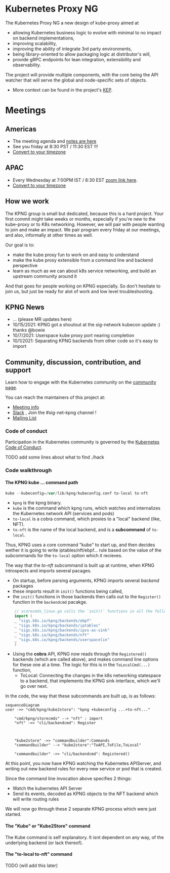 # Kubernetes Proxy NG

The Kubernetes Proxy NG a new design of kube-proxy aimed at

- allowing Kubernetes business logic to evolve with minimal to no impact on backend implementations,
- improving scalability,
- improving the ability of integrate 3rd party environments,
- being library-oriented to allow packaging logic at distributor's will,
- provide gRPC endpoints for lean integration, extensibility and observability.

The project will provide multiple components, with the core being the API watcher that will serve the global and node-specific sets of objects.

- More context can be found in the project's [KEP](https://github.com/kubernetes/enhancements/issues/2104).

# Meetings
## Americas
- The meeting agenda and [notes are here](https://docs.google.com/document/d/1yW3AUp5rYDLYCAtZc6e4zeLbP5HPLXdvuEFeVESOTic/edit#)
- See you friday at 8:30 PST / 11:30 EST !!!  
- [Convert to your timezone](https://dateful.com/convert/pst-pdt-pacific-time?t=830am&tz2=EST-EDT-Eastern-Time)  

## APAC
- Every Wednesday at 7:00PM IST / 8:30 EST [zoom link here](https://zoom.us/j/94435779760?pwd=TnJvdDRURktDVTZENU1kQXd5RlFBdz09).  
- [Convert to your timezone](https://dateful.com/convert/indian-standard-time-ist?t=7pm)

## How we work

The KPNG group is small but dedicated, because this is a hard project.  Your first commit might take weeks or months, especially if you're new
to the kube-proxy or to K8s networking.  However, we will pair with people wanting to join and make an impact.  We pair program every friday
at our meetings, and also, informally at other times as well.  

Our goal is to: 
- make the kube proxy fun to work on and easy to understand
- make the kube proxy extensible from a command line and backend perspective
- learn as much as we can about k8s service networking, and build an upstream community around it

And that goes for people working on KPNG especially.  So don't hesitate to join us, but just be ready for alot of work and low level troubleshooting.

## KPNG News

- ... (please MR updates here)
- 10/15/2021: KPNG got a shoutout at the sig-network kubecon update :) thanks @bowie 
- 10/7/2021: Userspace kube proxy port nearing completion
- 10/1/2021: Separating KPNG backends from other code so it's easy to import

## Community, discussion, contribution, and support

Learn how to engage with the Kubernetes community on the [community page](http://kubernetes.io/community/).

You can reach the maintainers of this project at: 

- [Meeting info](https://docs.google.com/document/d/1yW3AUp5rYDLYCAtZc6e4zeLbP5HPLXdvuEFeVESOTic)
- [Slack](http://slack.k8s.io/) , Join the #sig-net-kpng channel !
- [Mailing List](https://groups.google.com/forum/#!forum/kubernetes-dev)

### Code of conduct

Participation in the Kubernetes community is governed by the [Kubernetes Code of Conduct](code-of-conduct.md).

[owners]: https://git.k8s.io/community/contributors/guide/owners.md
[Creative Commons 4.0]: https://git.k8s.io/website/LICENSE


TODO add some lines about what to find ./hack

### Code walkthrough

#### The KPNG kube ... command path

```go
kube --kubeconfig=/var/lib/kpng/kubeconfig.conf to-local to-nft
```

- `kpng` is the kpng binary.
- `kube` is the command which kpng runs, which watches and internalizes the Kubernetes network API (services and pods)
- `to-local` is a cobra command, which proxies to a "local" backend (like, NFT).
- `to-nft` is the name of the local backend, and is a **subcommand** of `to-local`. 

Thus, KPNG uses a core command "kube" to start up, and then decides wether it is going to write iptables/nft/ebpf... rule
based on the value of the subcommands for the `to-local` option which it recieves.

The way that the *to-nft* subcommand is built up at runtime, when KPNG introspects and imports several pacages.

- On startup, before parsing arguments, KPNG imports several *backend* packages
- these imports result in `init()` functions being called,
- the `init()` functions in those backends then calls out to the `Register()` function in the `backendcmd` pacakge.
```go
    // scorecmds_linux.go calls the `init()` functions in all the following packages... 
    import (
    _ "sigs.k8s.io/kpng/backends/ebpf"
    _ "sigs.k8s.io/kpng/backends/iptables"
    _ "sigs.k8s.io/kpng/backends/ipvs-as-sink"
    _ "sigs.k8s.io/kpng/backends/nft"
    _ "sigs.k8s.io/kpng/backends/userspacelin"
    )
```
- Using the **cobra** API, KPNG now reads through the `Registered()` backends (which are called above), and makes command line options for these one at a time.  The logic for this
is in the `ToLocalCmd(...)` function, 
  - ToLocal: Connecting the changes in the k8s networking statespace to a backend, that implements the KPNG sink interface, which we'll go over next.


In the code, the way that these subcommands are built up, is as follows:

```mermaid
sequenceDiagram
user ->> "cmd/kpng/kube2store": "kpng +kubeconfig ...+to-nft..."

    "cmd/kpng/storecmds" --> "nft" : import
    "nft" ->> "cli/backendcmd": Register
 


    "kube2store" ->> "commandbuilder":Commands 
    "commandbuilder" --> "kube2store":"ToAPI,ToFile,ToLocal"

    "commandbuilder" ->> "cli/backendcmd": Registered()
```

At this point, you now have KPNG watching the Kubernetes APIServer, and writing out new backend rules for every new service or pod that is created.

Since the command line invocation above specifies 2 things:
- Watch the kubernetes API Server
- Send its events, decoded as KPNG objects to the NFT backend which will write routing rules

We will now go through these 2 separate KPNG process which were just started.

#### The "Kube" or "Kube2Store" command

The Kube command is self explanatory.  It isnt dependent on any way, of the underlying backend (or lack thereof).  

#### The "to-local to-nft" command

TODO (will add this later)